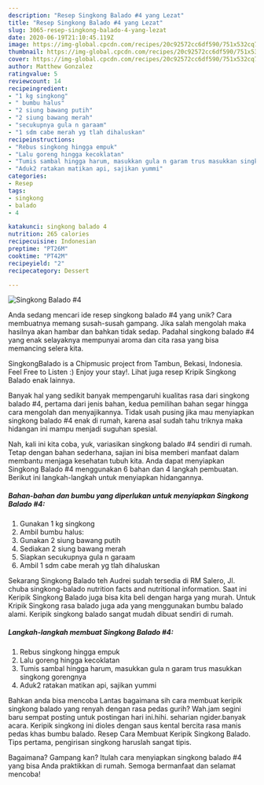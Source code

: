 ```yaml
---
description: "Resep Singkong Balado #4 yang Lezat"
title: "Resep Singkong Balado #4 yang Lezat"
slug: 3065-resep-singkong-balado-4-yang-lezat
date: 2020-06-19T21:10:45.119Z
image: https://img-global.cpcdn.com/recipes/20c92572cc6df590/751x532cq70/singkong-balado-4-foto-resep-utama.jpg
thumbnail: https://img-global.cpcdn.com/recipes/20c92572cc6df590/751x532cq70/singkong-balado-4-foto-resep-utama.jpg
cover: https://img-global.cpcdn.com/recipes/20c92572cc6df590/751x532cq70/singkong-balado-4-foto-resep-utama.jpg
author: Matthew Gonzalez
ratingvalue: 5
reviewcount: 14
recipeingredient:
- "1 kg singkong"
- " bumbu halus"
- "2 siung bawang putih"
- "2 siung bawang merah"
- "secukupnya gula n garaam"
- "1 sdm cabe merah yg tlah dihaluskan"
recipeinstructions:
- "Rebus singkong hingga empuk"
- "Lalu goreng hingga kecoklatan"
- "Tumis sambal hingga harum, masukkan gula n garam trus masukkan singkong gorengnya"
- "Aduk2 ratakan matikan api, sajikan yummi"
categories:
- Resep
tags:
- singkong
- balado
- 4

katakunci: singkong balado 4 
nutrition: 265 calories
recipecuisine: Indonesian
preptime: "PT26M"
cooktime: "PT42M"
recipeyield: "2"
recipecategory: Dessert

---
```



![Singkong Balado #4](https://img-global.cpcdn.com/recipes/20c92572cc6df590/751x532cq70/singkong-balado-4-foto-resep-utama.jpg)

Anda sedang mencari ide resep singkong balado #4 yang unik? Cara membuatnya memang susah-susah gampang. Jika salah mengolah maka hasilnya akan hambar dan bahkan tidak sedap. Padahal singkong balado #4 yang enak selayaknya mempunyai aroma dan cita rasa yang bisa memancing selera kita.

SingkongBalado is a Chipmusic project from Tambun, Bekasi, Indonesia. Feel Free to Listen :) Enjoy your stay!. Lihat juga resep Kripik Singkong Balado enak lainnya.

Banyak hal yang sedikit banyak mempengaruhi kualitas rasa dari singkong balado #4, pertama dari jenis bahan, kedua pemilihan bahan segar hingga cara mengolah dan menyajikannya. Tidak usah pusing jika mau menyiapkan singkong balado #4 enak di rumah, karena asal sudah tahu triknya maka hidangan ini mampu menjadi suguhan spesial.


Nah, kali ini kita coba, yuk, variasikan singkong balado #4 sendiri di rumah. Tetap dengan bahan sederhana, sajian ini bisa memberi manfaat dalam membantu menjaga kesehatan tubuh kita. Anda dapat menyiapkan Singkong Balado #4 menggunakan 6 bahan dan 4 langkah pembuatan. Berikut ini langkah-langkah untuk menyiapkan hidangannya.

<!--inarticleads1-->

##### Bahan-bahan dan bumbu yang diperlukan untuk menyiapkan Singkong Balado #4:

1. Gunakan 1 kg singkong
1. Ambil  bumbu halus:
1. Gunakan 2 siung bawang putih
1. Sediakan 2 siung bawang merah
1. Siapkan secukupnya gula n garaam
1. Ambil 1 sdm cabe merah yg tlah dihaluskan


Sekarang Singkong Balado teh Audrei sudah tersedia di RM Salero, Jl. chuba singkong-balado nutrition facts and nutritional information. Saat ini Keripik Singkong Balado juga bisa kita beli dengan harga yang murah. Untuk Kripik Singkong rasa balado juga ada yang menggunakan bumbu balado alami. Keripik singkong balado sangat mudah dibuat sendiri di rumah. 

<!--inarticleads2-->

##### Langkah-langkah membuat Singkong Balado #4:

1. Rebus singkong hingga empuk
1. Lalu goreng hingga kecoklatan
1. Tumis sambal hingga harum, masukkan gula n garam trus masukkan singkong gorengnya
1. Aduk2 ratakan matikan api, sajikan yummi


Bahkan anda bisa mencoba Lantas bagaimana sih cara membuat keripik singkong balado yang renyah dengan rasa pedas gurih? Wah.jam segini baru sempat posting untuk postingan hari ini.hihi. seharian ngider.banyak acara. Keripik singkong ini dioles dengan saus kental bercita rasa manis pedas khas bumbu balado. Resep Cara Membuat Keripik Singkong Balado. Tips pertama, pengirisan singkong haruslah sangat tipis. 

Bagaimana? Gampang kan? Itulah cara menyiapkan singkong balado #4 yang bisa Anda praktikkan di rumah. Semoga bermanfaat dan selamat mencoba!
